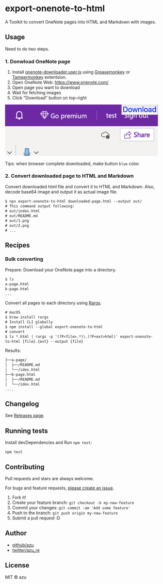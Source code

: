 # export-onenote-to-html

A Toolkit to convert OneNote pages into HTML and Markdown with images.

## Usage

Need to do two steps.

### 1. Donwload OneNote page

1. Install [onenote-downloader.user.js](onenote-downloader.user.js) using [Greasemonkey](https://addons.mozilla.org/ja/firefox/addon/greasemonkey/) or [Tampermonkey](https://chrome.google.com/webstore/detail/tampermonkey/dhdgffkkebhmkfjojejmpbldmpobfkfo?hl=ja) extentsion.
2. Open OneNote Web: <https://www.onenote.com/>
3. Open page you want to download
4. Wait for fetching images
5. Click "Download" button on top-right

![download button](docs/resources/download.png)

Tips: when browser complete downloaded, make button `blue` color.

### 2. Convert downloaded page to HTML and Markdown

Convert downloaded html file and convert it to HTML and Markdown.
Also, decode base64 image and output it as actual image file.

```
$ npx export-onenote-to-html downloaded-page.html --output out/ 
# This command output following:
# out/index.html
# out/README.md
# out/1.png
# out/2.png 
# ...
```

## Recipes

### Bulk converting

Prepare: Download your OneNote page into a directory.

```
$ ls
a-page.html
b-page.html
...
```

Convert all pages to each directory using [Rargs](https://github.com/lotabout/rargs).

```
# macOS
$ brew install rargs
# Install CLI globally
$ npm install --global export-onenote-to-html
# convert 
$ ls *.html | rargs -p '(?P<file>.*)\.(?P<ext>html)' export-onenote-to-html {file}.{ext} --output {file}
```

Results:

```
├──a-page/
│  ├──/README.md
│  └──/idex.html
├──b-page.html
│  ├──/README.md
│  └──/idex.html
....
```

## Changelog

See [Releases page](https://github.com/azu/export-onenote-to-html/releases).

## Running tests

Install devDependencies and Run `npm test`:

    npm test

## Contributing

Pull requests and stars are always welcome.

For bugs and feature requests, [please create an issue](https://github.com/azu/export-onenote-to-html/issues).

1. Fork it!
2. Create your feature branch: `git checkout -b my-new-feature`
3. Commit your changes: `git commit -am 'Add some feature'`
4. Push to the branch: `git push origin my-new-feature`
5. Submit a pull request :D

## Author

- [github/azu](https://github.com/azu)
- [twitter/azu_re](https://twitter.com/azu_re)

## License

MIT © azu
